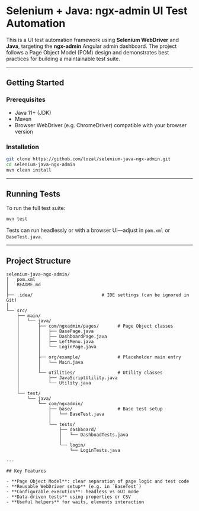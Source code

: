 # Selenium + Java: ngx-admin UI Test Automation

This is a UI test automation framework using **Selenium WebDriver** and **Java**, targeting the **ngx-admin** Angular admin dashboard. The project follows a Page Object Model (POM) design and demonstrates best practices for building a maintainable test suite.

---

## Getting Started

### Prerequisites
- Java 11+ (JDK)
- Maven
- Browser WebDriver (e.g. ChromeDriver) compatible with your browser version

### Installation
```bash
git clone https://github.com/lozal/selenium-java-ngx-admin.git
cd selenium-java-ngx-admin
mvn clean install
```

---

## Running Tests

To run the full test suite:
```bash
mvn test
```

Tests can run headlessly or with a browser UI—adjust in `pom.xml` or `BaseTest.java`.

---

## Project Structure

```
selenium-java-ngx-admin/
│   pom.xml
│   README.md
│
├── .idea/                          # IDE settings (can be ignored in Git)
│
└── src/
    ├── main/
    │   └── java/
    │       ├── com/ngxadmin/pages/       # Page Object classes
    │       │   ├── BasePage.java
    │       │   ├── DashboardPage.java
    │       │   ├── LeftMenu.java
    │       │   └── LoginPage.java
    │       │
    │       ├── org/example/              # Placeholder main entry
    │       │   └── Main.java
    │       │
    │       └── utilities/                # Utility classes
    │           ├── JavaScriptUtility.java
    │           └── Utility.java
    │
    └── test/
        └── java/
            └── com/ngxadmin/
                ├── base/                 # Base test setup
                │   └── BaseTest.java
                │
                └── tests/
                    ├── dashboard/
                    │   └── DashboadTests.java
                    │
                    └── login/
                        └── LoginTests.java

---

## Key Features

- **Page Object Model**: clear separation of page logic and test code
- **Reusable WebDriver setup** (e.g. in `BaseTest`)
- **Configurable execution**: headless vs GUI mode
- **Data-driven tests** using properties or CSV
- **Useful helpers** for waits, elements interaction

